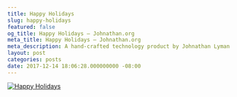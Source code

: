 ```yaml
---
title: Happy Holidays
slug: happy-holidays
featured: false
og_title: Happy Holidays – Johnathan.org
meta_title: Happy Holidays – Johnathan.org
meta_description: A hand-crafted technology product by Johnathan Lyman
layout: post
categories: posts
date: 2017-12-14 18:06:28.000000000 -08:00
---
```


[![Happy Holidays](/content/images/johnathan-org/image/upload/c_scale-q_auto:best-w_748/v1513278034/pigment_art/happy_holidays_1.jpg)](https://res.cloudinary.com/johnathan-org/image/upload/v1513278034/pigment_art/happy_holidays_1.jpg)<!--kg-card-end: html-->